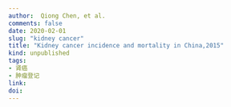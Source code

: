 ```yaml
---
author:  Qiong Chen, et al.
comments: false
date: 2020-02-01
slug: "kidney cancer"
title: "Kidney cancer incidence and mortality in China,2015"
kind: unpublished
tags:
- 肾癌
- 肿瘤登记
link: 
doi: 
---
```



